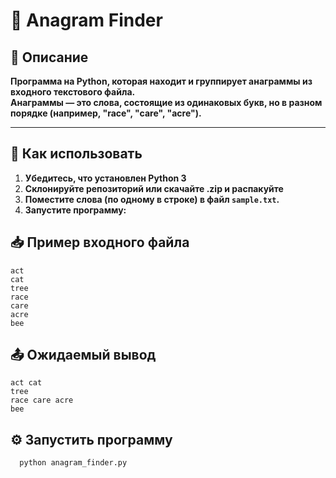 # 🧩 Anagram Finder

## 📄 Описание

**Программа на Python, которая находит и группирует анаграммы из входного текстового файла.  
Анаграммы — это слова, состоящие из одинаковых букв, но в разном порядке (например, "race", "care", "acre").**

---

## 🚀 Как использовать

1. **Убедитесь, что установлен Python 3**
2. **Склонируйте репозиторий или скачайте .zip и распакуйте**
3. **Поместите слова (по одному в строке) в файл `sample.txt`.**
4. **Запустите программу:**

## 📥 Пример входного файла
```text
act
cat
tree
race
care
acre
bee
```

## 📤 Ожидаемый вывод
```text
act cat
tree
race care acre
bee
```



## ⚙️ Запустить программу
```bash
  python anagram_finder.py
